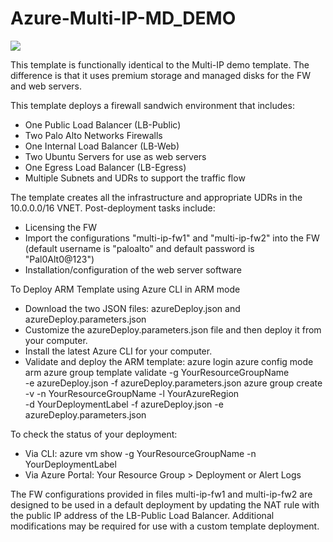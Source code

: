 # Azure-Multi-IP-MD_DEMO

[<img src="http://azuredeploy.net/deploybutton.png"/>](https://portal.azure.com/#create/Microsoft.Template/uri/https%3A%2F%2Fraw.githubusercontent.com%2FPaloAltoNetworks%2Fmaster%2FAzure-Multi-IP-MD%2FazureDeploy.json)

This template is functionally identical to the Multi-IP demo template. The difference is that it uses premium storage and managed disks for the FW and web servers.

This template deploys a firewall sandwich environment that includes:

- One Public Load Balancer (LB-Public)
- Two Palo Alto Networks Firewalls
- One Internal Load Balancer (LB-Web)
- Two Ubuntu Servers for use as web servers
- One Egress Load Balancer (LB-Egress)
- Multiple Subnets and UDRs to support the traffic flow

The template creates all the infrastructure and appropriate UDRs in the 10.0.0.0/16 VNET. Post-deployment tasks include:

- Licensing the FW
- Import the configurations "multi-ip-fw1" and "multi-ip-fw2" into the FW (default username is "paloalto" and default password is "Pal0Alt0@123")
- Installation/configuration of the web server software

To Deploy ARM Template using Azure CLI in ARM mode

- Download the two JSON files: azureDeploy.json and azureDeploy.parameters.json
- Customize the azureDeploy.parameters.json file and then deploy it from your computer.
- Install the latest Azure CLI for your computer.
- Validate and deploy the ARM template:
    azure login
    azure config mode arm
    azure  group  template  validate  -g YourResourceGroupName \
        -e  azureDeploy.json   -f  azureDeploy.parameters.json
    azure group create -v -n YourResourceGroupName -l YourAzureRegion  \
        -d  YourDeploymentLabel  -f azureDeploy.json -e azureDeploy.parameters.json

To check the status of your deployment:

- Via CLI: azure vm show -g YourResourceGroupName -n YourDeploymentLabel
- Via Azure Portal: Your Resource Group > Deployment or Alert Logs

The FW configurations provided in files multi-ip-fw1 and multi-ip-fw2 are designed to be used in a default deployment by updating the NAT rule with the public IP address of the LB-Public Load Balancer. Additional modifications may be required for use with a custom template deployment.
